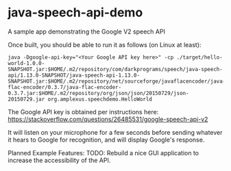 # java-speech-api-demo

A sample app demonstrating the Google V2 speech API

Once built, you should be able to run it as follows (on Linux at least):

    java -Dgoogle-api-key="<Your Google API key here>" -cp ./target/hello-world-1.0.0-SNAPSHOT.jar:$HOME/.m2/repository/com/darkprograms/speech/java-speech-api/1.13.0-SNAPSHOT/java-speech-api-1.13.0-SNAPSHOT.jar:$HOME/.m2/repository/net/sourceforge/javaflacencoder/java-flac-encoder/0.3.7/java-flac-encoder-0.3.7.jar:$HOME/.m2/repository/org/json/json/20150729/json-20150729.jar org.amplexus.speechdemo.HelloWorld

The Google API key is obtained per instructions here: https://stackoverflow.com/questions/26485531/google-speech-api-v2

It will listen on your microphone for a few seconds before sending whatever it hears to Google for recognition, and will display Google's response.

Planned Example Features:
TODO: Rebuild a nice GUI application to increase the accessibility of the API.
